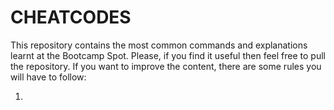 # CHEATCODES
This repository contains the most common commands and explanations learnt at the Bootcamp Spot. Please, if you find it useful then feel free to pull the repository. If you want to improve the content, there are some rules you will have to follow:

1. 